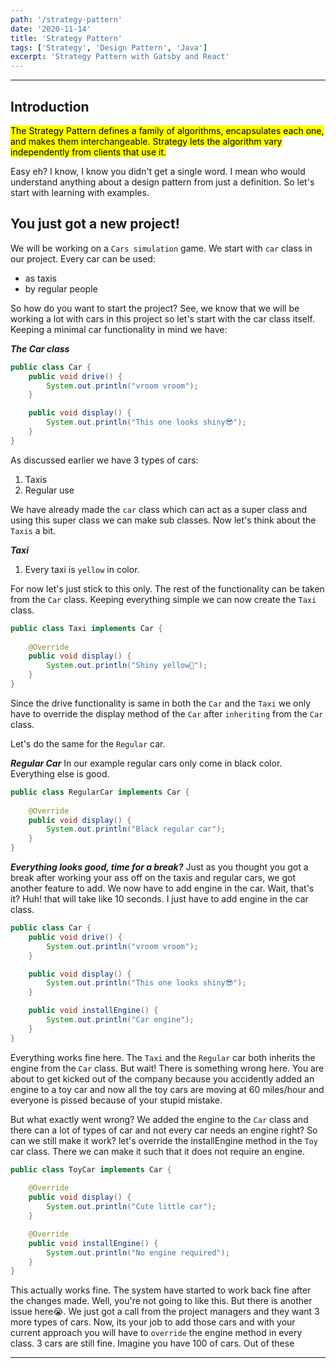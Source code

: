 ```yaml
---
path: '/strategy-pattern'
date: '2020-11-14'
title: 'Strategy Pattern'
tags: ['Strategy', 'Design Pattern', 'Java']
excerpt: 'Strategy Pattern with Gatsby and React'
---
```


***

## Introduction

<mark>The Strategy Pattern defines a family of algorithms, encapsulates each one, and makes them interchangeable. Strategy lets the algorithm vary independently from clients that use it.</mark>

Easy eh? I know, I know you didn't get a single word. I mean who would understand anything about a design pattern from just a definition. So let's start with learning with examples.

## You just got a new project!

We will be working on a `Cars simulation` game. We start with `car` class in our project.
Every car can be used:

- as taxis
- by regular people

So how do you want to start the project? See, we know that we will be working a lot with cars in this project so let's start with the car class itself. Keeping a minimal car functionality in mind we have:

***The Car class***
```java
public class Car {
    public void drive() {
        System.out.println("vroom vroom");
    }

    public void display() {
        System.out.println("This one looks shiny😎");
    }
}
```

As discussed earlier we have 3 types of cars: 
1. Taxis
3. Regular use

We have already made the `car` class which can act as a super class and using this super class we can make sub classes. Now let's think about the `Taxis` a bit.

***Taxi***
1. Every taxi is `yellow` in color.

For now let's just stick to this only. The rest of the functionality can be taken from the `Car` class. Keeping everything simple we can now create the `Taxi` class.

```java
public class Taxi implements Car {
    
    @Override
    public void display() {
        System.out.println("Shiny yellow🚕");
    }
}
```
Since the drive functionality is same in both the `Car` and the `Taxi` we only have to override the display method of the `Car` after `inheriting` from the `Car` class.

Let's do the same for the `Regular` car.

***Regular Car***
In our example regular cars only come in black color. Everything else is good.

```java
public class RegularCar implements Car {
    
    @Override
    public void display() {
        System.out.println("Black regular car");
    }
}
```

***Everything looks good, time for a break?***
Just as you thought you got a break after working your ass off on the taxis and regular cars, we got another feature to add. We now have to add engine in the car. Wait, that's it? Huh! that will take like 10 seconds. I just have to add engine in the car class.

```java
public class Car {
    public void drive() {
        System.out.println("vroom vroom");
    }

    public void display() {
        System.out.println("This one looks shiny😎");
    }

    public void installEngine() {
        System.out.println("Car engine");
    }
}
```

Everything works fine here. The `Taxi` and the `Regular` car both inherits the engine from the `Car` class. But wait! There is something wrong here. You are about to get kicked out of the company because you accidently added an engine to a toy car and now all the toy cars are moving at 60 miles/hour and everyone is pissed because of your stupid mistake.

But what exactly went wrong? We added the engine to the `Car` class and there can a lot of types of car and not every car needs an engine right? So can we still make it work? let's override the installEngine method in the `Toy` car class. There we can make it such that it does not require an engine.

```java
public class ToyCar implements Car {
    
    @Override
    public void display() {
        System.out.println("Cute little car");
    }

    @Override
    public void installEngine() {
        System.out.println("No engine required");
    }
}
```

This actually works fine. The system have started to work back fine after the changes made. Well, you're not going to like this. But there is another issue here😭. We just got a call from the project managers and they want 3 more types of cars. Now, its your job to add those cars and with your current approach you will have to `override` the engine method in every class. 3 cars are still fine. Imagine you have 100 of cars. Out of these 

***